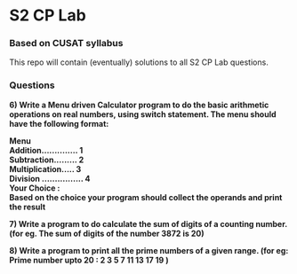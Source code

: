 # S2 CP Lab
### Based on CUSAT syllabus 

This repo will contain (eventually) solutions to all S2 CP Lab questions. 

### Questions

**6) Write a Menu driven Calculator program to do the basic arithmetic operations
on real numbers, using switch statement. The menu should have the following
format:**   
  
**Menu  
Addition.............. 1  
Subtraction......... 2  
Multiplication..... 3  
Division ................ 4   
Your Choice :  
Based on the choice your program should collect the operands and print the result**  
    
      
      
**7) Write a program to do calculate the sum of digits of a counting number.  
(for eg. The sum of digits of the number 3872 is 20)**

**8) Write a program to print all the prime numbers of a given range.
(for eg: Prime number upto 20 : 2 3 5 7 11 13 17 19 )**
